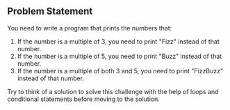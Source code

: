 ## Problem Statement

You need to write a program that prints the numbers that:

1. If the number is a multiple of 3, you need to print "Fizz" instead of that number.
2. If the number is a multiple of 5, you need to print "Buzz" instead of that number.
3. If the number is a multiple of both 3 and 5, you need to print "FizzBuzz" instead of that number.

Try to think of a solution to solve this challenge with the help of loops and conditional statements before moving to the solution.
